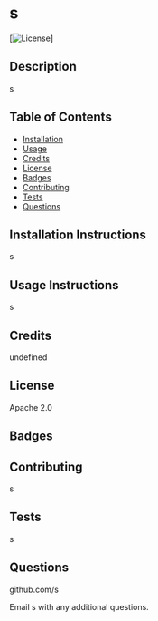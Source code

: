 
  # **s**
  [![License](https://img.shields.io/badge/License-Apache%202.0-blue.svg)]

  ## Description 
  s
  
  ## Table of Contents
  * [Installation](#installation)
  * [Usage](#usage)
  * [Credits](#credits)
  * [License](#license)
  * [Badges](#badges)
  * [Contributing](#contributing)
  * [Tests](#tests) 
  * [Questions](#questions)
  
  ## Installation Instructions <a name="installation"></a> 
  s
  
  ## Usage Instructions <a name="usage"></a>
  s
  
  ## Credits <a name="credits"></a>
  undefined
  
  ## License <a name="license"></a>
  Apache 2.0
  
  ## Badges <a name="badges"></a>
  
  ## Contributing <a name="contributing"></a>
  s
  
  ## Tests <a name="tests"></a>
  s

  ## Questions <a name="questions"></a>
  github.com/s
  
  Email s with any additional questions.
  
  
  